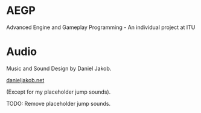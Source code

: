 # AEGP
Advanced Engine and Gameplay Programming - An individual project at ITU

# Audio
Music and Sound Design by Daniel Jakob.

[danieljakob.net](https://danieljakob.net/)



(Except for my placeholder jump sounds). 

TODO: Remove placeholder jump sounds.